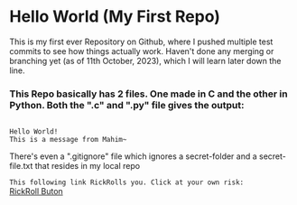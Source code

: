 # Hello World (My First Repo)
This is my first ever Repository on Github, where I pushed multiple test commits to see how things actually work. Haven't done any merging or branching yet (as of 11th October, 2023), which I will learn later down the line.

### This Repo basically has 2 files. One made in C and the other in Python. Both the ".c" and ".py" file gives the output:

```  

Hello World!
This is a message from Mahim~

```  
There's even a ".gitignore" file which ignores a secret-folder and a secret-file.txt that resides in my local repo  

`This following link RickRolls you. Click at your own risk:`  
[RickRoll Buton](https://www.youtube.com/watch?v=dQw4w9WgXcQ)
